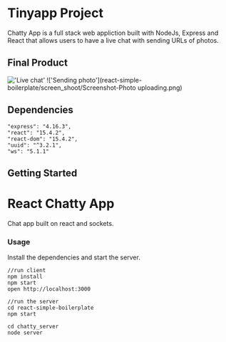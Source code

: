 # Tinyapp Project

Chatty App is a full stack web appliction built with NodeJs, Express and React that allows users to have a live chat with sending URLs of photos.

## Final Product

!['Live chat'](react-simple-boilerplate/screen_shoot/Screenshot.png)
!['Sending photo'](react-simple-boilerplate/screen_shoot/Screenshot-Photo uploading.png)

## Dependencies

    "express": "4.16.3",
    "react": "15.4.2",
    "react-dom": "15.4.2",
    "uuid": "^3.2.1",
    "ws": "5.1.1"

## Getting Started

React Chatty App
=====================

Chat app built on react and sockets.

### Usage

Install the dependencies and start the server.

```
//run client
npm install
npm start
open http://localhost:3000

//run the server
cd react-simple-boilerplate
npm start

cd chatty_server
node server
```